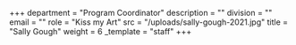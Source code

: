 +++
department = "Program Coordinator"
description = ""
division = ""
email = ""
role = "Kiss my Art"
src = "/uploads/sally-gough-2021.jpg"
title = "Sally Gough"
weight = 6
_template = "staff"
+++
